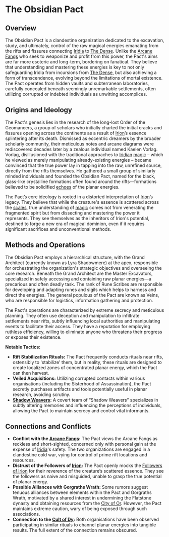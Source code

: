 # The Obsidian Pact

## Overview

The Obsidian Pact is a clandestine organization dedicated to the excavation, study, and ultimately, control of the raw magical energies emanating from the rifts and fissures connecting [Iridia](/geography/world/iridia.md) to [The Dense](/geography/realm/the-dense.md). Unlike the [Arcane Fangs](/structure/society/factions/arcane-fangs.md) who seek to weaponize and profit from this power, the Pact's aims are far more esoteric and long-term, bordering on fanatical. They believe that understanding and mastering these energies is key to not only safeguarding Iridia from incursions from [The Dense](/raw/20250501/the-dense/the-dense.md), but also achieving a form of transcendence, evolving beyond the limitations of mortal existence. The Pact operates from hidden vaults and subterranean laboratories, carefully concealed beneath seemingly unremarkable settlements, often utilizing corrupted or indebted individuals as unwitting accomplices.

## Origins and Ideology

The Pact's genesis lies in the research of the long-lost Order of the Geomancers, a group of scholars who initially charted the initial cracks and fissures opening across the continents as a result of [Irion](/being/deity/irion.md)’s essence splintering after its death. Dismissed as eccentric dreamers by the broader scholarly community, their meticulous notes and arcane diagrams were rediscovered decades later by a zealous individual named Kaelen Vorlag. Vorlag, disillusioned with the traditional approaches to [Iridian](/being/species/iridian.md) [magic](/structure/mechanic/magic.md) – which he viewed as merely manipulating already-existing energies – became convinced that the true power lay in tapping into the raw, unrefined source, directly from the rifts themselves. He gathered a small group of similarly minded individuals and founded the Obsidian Pact, named for the black, glass-like crystalline formations often found around the rifts—formations believed to be solidified [echoes](/raw/20250501/soul/echoes.md) of the planar energies.

The Pact’s core ideology is rooted in a distorted interpretation of [Irion](/being/deity/irion.md)’s legacy. They believe that while the creature's essence is scattered across the [scales](/geography/landmark/scale.md), true understanding of [magic](/structure/mechanic/magic.md) comes not from venerating the fragmented spirit but from dissecting and mastering the power it represents. They see themselves as the inheritors of Irion's potential, destined to forge a new era of magical dominion, even if it requires significant sacrifices and unconventional methods.

## Methods and Operations

The Obsidian Pact employs a hierarchical structure, with the Grand Architect (currently known as Lyra Shadowmere) at the apex, responsible for orchestrating the organization's strategic objectives and overseeing the core research. Beneath the Grand Architect are the Master Excavators, specialized in safely accessing and containing raw planar energies—a precarious and often deadly task. The rank of Rune Scribes are responsible for developing and adapting runes and sigils which helps to harness and direct the energies. The general populous of the Pact are known as Veins, who are responsible for logistics, information gathering and protection. 

The Pact's operations are characterized by extreme secrecy and meticulous planning. They often use deception and manipulation to infiltrate settlements near rifts, subtly influencing local authorities and manipulating events to facilitate their access. They have a reputation for employing ruthless efficiency, willing to eliminate anyone who threatens their progress or exposes their existence. 

**Notable Tactics:**

*   **Rift Stabilization Rituals:** The Pact frequently conducts rituals near rifts, ostensibly to 'stabilize' them, but in reality, these rituals are designed to create localized zones of concentrated planar energy, which the Pact can then harvest.
*   **Veiled Acquisitions:** Utilizing corrupted contacts within various organisations (including the Sisterhood of Assassination), the Pact secretly purchases artifacts and tools potentially useful in planar research, avoiding scrutiny.
*   **[Shadow Weavers](/raw/20250501/spy/shadow-weavers.md):** A covert team of “Shadow Weavers” specializes in subtly altering memories and influencing the perceptions of individuals, allowing the Pact to maintain secrecy and control vital informants.

## Connections and Conflicts

*   **Conflict with the [Arcane Fangs](/structure/society/factions/arcane-fangs.md):** The Pact views the Arcane Fangs as reckless and short-sighted, concerned only with personal gain at the expense of [Iridia](/geography/world/iridia.md)'s safety. The two organizations are engaged in a clandestine cold war, vying for control of prime rift locations and resources.
*   **Distrust of the Followers of [Irion](/being/deity/irion.md):** The Pact openly mocks the [Followers of Irion](/structure/society/factions/followers-of-irion.md) for their reverence of the creature’s scattered essence. They see the followers as naive and misguided, unable to grasp the true potential of planar energy. 
*   **Possible Alliances with Gorgraths Wrath:** Some rumors suggest tenuous alliances between elements within the Pact and Gorgraths Wrath, motivated by a shared interest in undermining the Flatstone dynasty and obtaining resources from the [City of Or](/geography/settlement/city/city-of-or.md). However, the Pact maintains extreme caution, wary of being exposed through such associations. 
*   **Connection to the [Cult of Dy](/structure/society/factions/cult-of-dy.md):** Both organisations have been observed participating in similar rituals to channel planar energies into tangible results. The full extent of the connection remains obscured.
